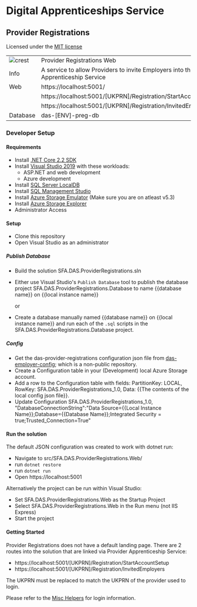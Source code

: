 # Digital Apprenticeships Service

## Provider Registrations

Licensed under the [MIT license](https://github.com/SkillsFundingAgency/das-assessor-service/blob/master/LICENSE.txt)

|               |               |
| ------------- | ------------- |
|![crest](https://assets.publishing.service.gov.uk/government/assets/crests/org_crest_27px-916806dcf065e7273830577de490d5c7c42f36ddec83e907efe62086785f24fb.png)|Provider Registrations Web|
| Info     | A service to allow Providers to invite Employers into the Apprenticeship Service |
| Web      | https://localhost:5001/  |
|          | https://localhost:5001/[UKPRN]/Registration/StartAccountSetup  |
|          | https://localhost:5001/[UKPRN]/Registration/InvitedEmployers   |
| Database | das-[ENV]-preg-db  |

### Developer Setup

#### Requirements

- Install [.NET Core 2.2 SDK](https://www.microsoft.com/net/download)
- Install [Visual Studio 2019](https://www.visualstudio.com/downloads/) with these workloads:
    - ASP.NET and web development
    - Azure development
- Install [SQL Server LocalDB](https://docs.microsoft.com/en-us/sql/database-engine/configure-windows/sql-server-express-localdb)
- Install [SQL Management Studio](https://docs.microsoft.com/en-us/sql/ssms/download-sql-server-management-studio-ssms)
- Install [Azure Storage Emulator](https://go.microsoft.com/fwlink/?linkid=717179&clcid=0x409) (Make sure you are on atleast v5.3)
- Install [Azure Storage Explorer](http://storageexplorer.com/) 
- Administrator Access

#### Setup

- Clone this repository
- Open Visual Studio as an administrator

##### Publish Database

- Build the solution SFA.DAS.ProviderRegistrations.sln
- Either use Visual Studio's `Publish Database` tool to publish the database project SFA.DAS.ProviderRegistrations.Database to name {{database name}} on {{local instance name}}

	or

- Create a database manually named {{database name}} on {{local instance name}} and run each of the `.sql` scripts in the SFA.DAS.ProviderRegistrations.Database project.

##### Config

- Get the das-provider-registrations configuration json file from [das-employer-config](https://github.com/SkillsFundingAgency/das-employer-config/blob/master/das-provider-registrations/SFA.DAS.ProviderRegistrations.json); which is a non-public repository.
- Create a Configuration table in your (Development) local Azure Storage account.
- Add a row to the Configuration table with fields: PartitionKey: LOCAL, RowKey: SFA.DAS.ProviderRegistrations_1.0, Data: {{The contents of the local config json file}}.
- Update Configuration SFA.DAS.ProviderRegistrations_1.0, "DatabaseConnectionString":"Data Source={{Local Instance Name}};Database={{Database Name}};Integrated Security = true;Trusted_Connection=True"

#### Run the solution

The default JSON configuration was created to work with dotnet run:

- Navigate to src/SFA.DAS.ProviderRegistrations.Web/
- run `dotnet restore`
- run `dotnet run`
- Open https://localhost:5001

Alternatively the project can be run within Visual Studio:

- Set SFA.DAS.ProviderRegistrations.Web as the Startup Project
- Select SFA.DAS.ProviderRegistrations.Web in the Run menu (not IIS Express)
- Start the project

#### Getting Started

Provider Registrations does not have a default landing page. There are 2 routes into the solution that are linked via Provider Apprenticeship Service:

- https://localhost:5001/[UKPRN]/Registration/StartAccountSetup 
- https://localhost:5001/[UKPRN]/Registration/InvitedEmployers

The UKPRN must be replaced to match the UKPRN of the provider used to login.

Please refer to the [Misc Helpers](https://sfa-cmt-helpers.herokuapp.com/providers) for login information.
